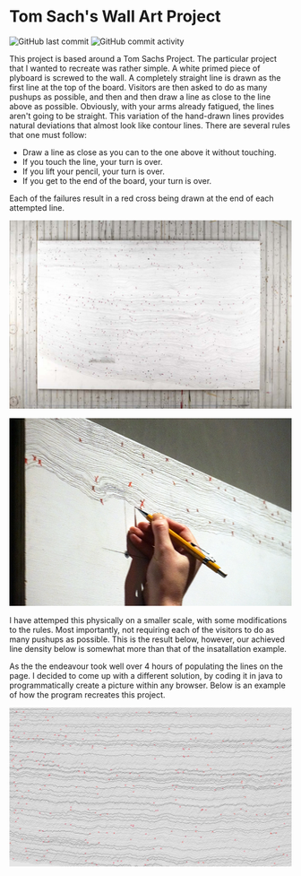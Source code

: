 # Tom Sach's Wall Art Project
![GitHub last commit](https://img.shields.io/github/last-commit/steviedas/TomSachsWall)
![GitHub commit activity](https://img.shields.io/github/commit-activity/w/steviedas/TomSachsWall)

This project is based around a Tom Sachs Project. The particular project that I wanted to recreate was rather simple. A white primed piece of plyboard is screwed to the wall. A completely straight line is drawn as the first line at the top of the board. Visitors are then asked to do as many pushups as possible, and then and then draw a line as close to the line above as possible. Obviously, with your arms already fatigued, the lines aren't going to be straight. This variation of the hand-drawn lines provides natural deviations that almost look like contour lines. There are several rules that one must follow:
* Draw a line as close as you can to the one above it without touching.
* If you touch the line, your turn is over.
* If you lift your pencil, your turn is over.
* If you get to the end of the board, your turn is over.

Each of the failures result in a red cross being drawn at the end of each attempted line.

<p align="center">
<img src="https://raw.githubusercontent.com/steviedas/TomSachsWall/main/Pictures/TomSachsWood.jpg"
  alt="Size Limit comment in pull request about bundle size changes"
</p>

<p align="center">
  <img alt="cgapp logo" src="https://raw.githubusercontent.com/steviedas/TomSachsWall/main/Pictures/TomSachsWood1.jpg" width="1920px"/><br/>
</p>
  
I have attemped this physically on a smaller scale, with some modifications to the rules. Most importantly, not requiring each of the visitors to do as many pushups as possible. This is the result below, however, our achieved line density below is somewhat more than that of the insatallation example.  

As the the endeavour took well over 4 hours of populating the lines on the page. I decided to come up with a different solution, by coding it in java to programmatically create a picture within any browser. Below is an example of how the program recreates this project.
  
<p align="center">
<img src="https://raw.githubusercontent.com/steviedas/TomSachsWall/main/Pictures/4k_md.png"
  alt="Size Limit comment in pull request about bundle size changes"
</p>
